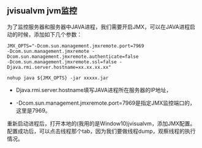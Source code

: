 ## jvisualvm jvm监控


为了监控服务器和服务器中JAVA进程，我们需要开启JMX，可以在JAVA进程启动的时候，添加如下几个参数：

```
JMX_OPTS="-Dcom.sun.management.jmxremote.port=7969 
-Dcom.sun.management.jmxremote -Dcom.sun.management.jmxremote.authenticate=false 
-Dcom.sun.management.jmxremote.ssl=false -Djava.rmi.server.hostname=xx.xx.xx.xx"

nohup java ${JMX_OPTS} -jar xxxxx.jar

```

* Djava.rmi.server.hostname填写JAVA进程所在服务器的IP地址，

* -Dcom.sun.management.jmxremote.port=7969是指定JMX监控端口的，这里是7969。

重新启动进程后，打开本地的(我用的是Window10)jvisualvm，添加JMX配置。配置成功后，可以点击线程那个tab，因为我们要做线程dump，观察线程的执行情况。
